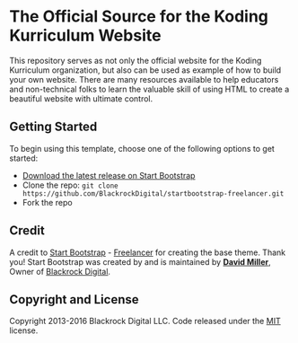 # The Official Source for the Koding Kurriculum Website
This repository serves as not only the official website for the Koding Kurriculum organization, but also can be used as example of how to build your own website.  There are many resources available to help educators and non-technical folks to learn the valuable skill of using HTML to create a beautiful website with ultimate control.

## Getting Started
To begin using this template, choose one of the following options to get started:
* [Download the latest release on Start Bootstrap](http://startbootstrap.com/template-overviews/freelancer/)
* Clone the repo: `git clone https://github.com/BlackrockDigital/startbootstrap-freelancer.git`
* Fork the repo


## Credit
A credit to [Start Bootstrap](http://startbootstrap.com/) - [Freelancer](http://startbootstrap.com/template-overviews/freelancer/) for creating
the base theme.  Thank you!
Start Bootstrap was created by and is maintained by **[David Miller](http://davidmiller.io/)**, Owner of [Blackrock Digital](http://blackrockdigital.io/).

## Copyright and License
Copyright 2013-2016 Blackrock Digital LLC. Code released under the [MIT](https://github.com/BlackrockDigital/startbootstrap-freelancer/blob/gh-pages/LICENSE) license.
